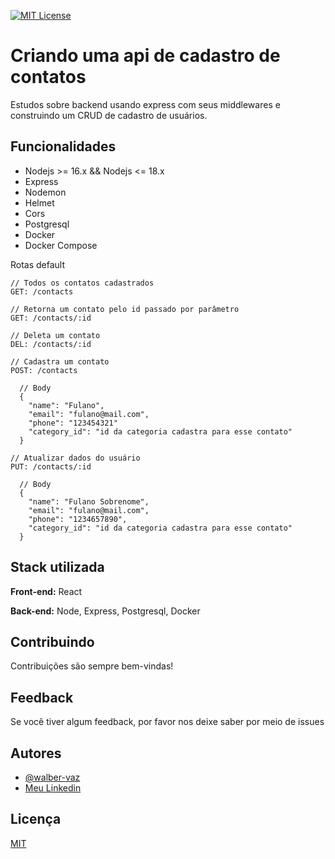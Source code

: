 [![MIT License](https://img.shields.io/badge/License-MIT-green.svg)](https://choosealicense.com/licenses/mit/)


# Criando uma api de cadastro de contatos

Estudos sobre backend usando express com seus middlewares e construindo um CRUD de cadastro de usuários.


## Funcionalidades

- Nodejs >= 16.x && Nodejs <= 18.x
- Express
- Nodemon
- Helmet
- Cors
- Postgresql
- Docker
- Docker Compose

Rotas default

```
// Todos os contatos cadastrados
GET: /contacts

// Retorna um contato pelo id passado por parâmetro
GET: /contacts/:id

// Deleta um contato
DEL: /contacts/:id

// Cadastra um contato
POST: /contacts

  // Body
  {
    "name": "Fulano",
    "email": "fulano@mail.com",
    "phone": "123454321"
    "category_id": "id da categoria cadastra para esse contato"
  }

// Atualizar dados do usuário
PUT: /contacts/:id

  // Body
  {
	"name": "Fulano Sobrenome",
	"email": "fulano@mail.com",
	"phone": "1234657890",
	"category_id": "id da categoria cadastra para esse contato"
  }
```


## Stack utilizada

**Front-end:** React

**Back-end:** Node, Express, Postgresql, Docker


## Contribuindo

Contribuições são sempre bem-vindas!

## Feedback

Se você tiver algum feedback, por favor nos deixe saber por meio de issues


## Autores

- [@walber-vaz](https://www.github.com/walber-vaz)
- [Meu Linkedin](https://www.linkedin.com/in/walber-vaz/)

## Licença

[MIT](https://choosealicense.com/licenses/mit/)

